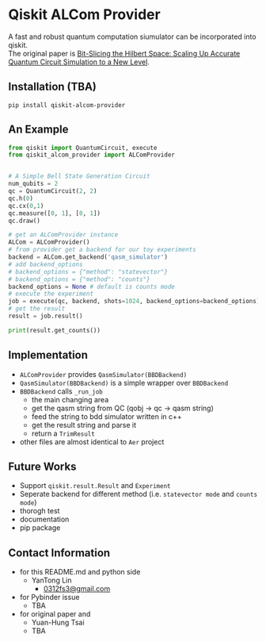 # Qiskit ALCom Provider

A fast and robust quantum computation siumulator can be incorporated into qiskit.  
The original paper is [Bit-Slicing the Hilbert Space: Scaling Up Accurate Quantum Circuit Simulation to a New Level](https://arxiv.org/abs/2007.09304).

## Installation (TBA)
```
pip install qiskit-alcom-provider
```

## An Example
```python
from qiskit import QuantumCircuit, execute
from qiskit_alcom_provider import ALComProvider


# A Simple Bell State Generation Circuit
num_qubits = 2
qc = QuantumCircuit(2, 2)
qc.h(0)
qc.cx(0,1)
qc.measure([0, 1], [0, 1])
qc.draw()

# get an ALComProvider instance
ALCom = ALComProvider()
# from provider get a backend for our toy experiments
backend = ALCom.get_backend('qasm_simulator')
# add backend_options
# backend_options = {"method": "statevector"}
# backend_options = {"method": "counts"}
backend_options = None # default is counts mode
# execute the experiment
job = execute(qc, backend, shots=1024, backend_options=backend_options)
# get the result
result = job.result()

print(result.get_counts())
```

## Implementation
- `ALComProvider` provides `QasmSimulator(BBDBackend)`
- `QasmSimulator(BBDBackend)` is a simple wrapper over `BBDBackend`
- `BBDBackend` calls `_run_job`
    - the main changing area
    - get the qasm string from QC (qobj -> qc -> qasm string)
    - feed the string to bdd simulator written in c++
    - get the result string and parse it
    - return a `TrimResult`
- other files are almost identical to `Aer` project
    
## Future Works
- Support `qiskit.result.Result` and `Experiment` 
- Seperate backend for different method (i.e. `statevector mode` and `counts mode`)
- thorogh test
- documentation
- pip package


## Contact Information
- for this README.md and python side
    - YanTong Lin
        - 0312fs3@gmail.com
- for Pybinder issue
    - TBA
- for original paper and 
    - Yuan-Hung Tsai
    - TBA
